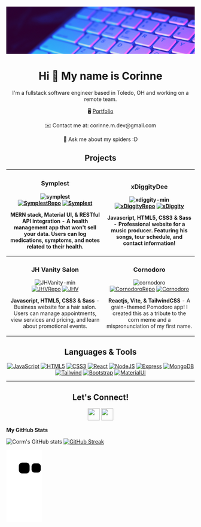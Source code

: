 ![](https://github.com/FullStackCorm/FullStackCorm/blob/main/banner.png)
<div align="center">
  <h1>Hi 👋 My name is Corinne</h1>
  <p>I'm a fullstack software engineer based in Toledo, OH and working on a remote team.
</div>

<div align="center">

  <p> 🖥️  <a href="https://fullstackcorm.netlify.app">Portfolio</a> </p>
  <p> ✉️  Contact me at: corinne.m.dev@gmail.com </p>
 💬  Ask me about my spiders :D
</div>


<div align="center">
  <h2>Projects</h2>
</div>

|<!-- Symplest --> <h3 align="center">Symplest</h3> <div align="center"> ![symplest](https://user-images.githubusercontent.com/101738478/235697458-778ba327-1125-4b7c-984e-b7a8469c7aa8.png)</div> <div align="center"> [![SymplestRepo][SymplestRepo]][SymplestRepo-url] [![Symplest][Symplest]][Symplest-url]</div> <p align="center">**MERN stack, Material UI, & RESTful API integration** - A health management app that won't sell your data. Users can log medications, symptoms, and notes related to their health.</p> | <!-- xDiggityDee --><h3 align="center">xDiggityDee</h3> <div align="center"> ![xdiggity-min](https://user-images.githubusercontent.com/101738478/235507404-a6de8be3-7838-43eb-a31f-2e7659551dc0.gif)</div> <div align="center"> [![xDiggityRepo][xDiggityRepo]][xDiggityRepo-url] [![xDiggity][xDiggityDee]][xDiggityDee-url]</div> <p align="center">**Javascript, HTML5, CSS3 & Sass** - Professional website for a music producer. Featuring his songs, tour schedule, and contact information!</p> | 
| ------------- | ------------- |
| <!-- JHV --><h3 align="center">JH Vanity Salon</h3> <div align="center">![JHVanity-min](https://user-images.githubusercontent.com/101738478/235692088-8568ac64-1ef6-4e5c-886b-63f0e6b5d18b.gif)</div> <div align="center"> [![JHVRepo][JHVRepo]][JHVRepo-url] [![JHV][JHV]][JHV-url]</div> <p align="center">**Javascript, HTML5, CSS3 & Sass** - Business website for a hair salon. Users can manage appointments, view services and pricing, and learn about promotional events.</p> | <!-- Cornodoro --> <h3 align="center">Cornodoro</h3> <div align="center"> ![cornodoro](https://user-images.githubusercontent.com/101738478/235510631-23bf885d-b88a-4138-9aa5-a57436ccbd5d.gif)</div> <div align="center"> [![CornodoroRepo][CornodoroRepo]][CornodoroRepo-url] [![Cornodoro][Cornodoro]][Cornodoro-url]</div> <p align="center">**Reactjs, Vite, & TailwindCSS** - A grain-themed Pomodoro app! I created this as a tribute to the corn meme and a mispronunciation of my first name.</p> | 



<div align="center">
  <h2>Languages & Tools</h2>
</div>

<p align="center">
  <a href="https://developer.mozilla.org/en-US/docs/Web/JavaScript" target="_blank" rel="noreferrer"><img src="https://raw.githubusercontent.com/danielcranney/readme-generator/main/public/icons/skills/javascript-colored.svg" width="36" height="36" alt="JavaScript" /></a>
  <a href="https://developer.mozilla.org/en-US/docs/Glossary/HTML5" target="_blank" rel="noreferrer"><img src="https://raw.githubusercontent.com/danielcranney/readme-generator/main/public/icons/skills/html5-colored.svg" width="36" height="36" alt="HTML5" /></a>
  <a href="https://www.w3.org/TR/CSS/#css" target="_blank" rel="noreferrer"><img src="https://raw.githubusercontent.com/danielcranney/readme-generator/main/public/icons/skills/css3-colored.svg" width="36" height="36" alt="CSS3" /></a>
  <a href="https://reactjs.org/" target="_blank" rel="noreferrer"><img src="https://raw.githubusercontent.com/danielcranney/readme-generator/main/public/icons/skills/react-colored.svg" width="36" height="36" alt="React" /></a>
  <a href="https://nodejs.org/en/" target="_blank" rel="noreferrer"><img src="https://raw.githubusercontent.com/danielcranney/readme-generator/main/public/icons/skills/nodejs-colored.svg" width="36" height="36" alt="NodeJS" /></a>
  <a href="https://expressjs.com/" target="_blank" rel="noreferrer"><img src="https://raw.githubusercontent.com/danielcranney/readme-generator/main/public/icons/skills/express-colored.svg" width="36" height="36" alt="Express" /></a>
  <a href="https://www.mongodb.com/" target="_blank" rel="noreferrer"><img src="https://raw.githubusercontent.com/danielcranney/readme-generator/main/public/icons/skills/mongodb-colored.svg" width="36" height="36" alt="MongoDB" /></a>
  <a href="https://www.tailwindcss.com/" target="_blank" rel="noreferrer"><img src="https://raw.githubusercontent.com/danielcranney/readme-generator/main/public/icons/skills/tailwindcss-colored.svg" width="36" height="36" alt="Tailwind" /></a>
  <a href="https://getbootstrap.com/" target="_blank" rel="noreferrer"><img src="https://raw.githubusercontent.com/danielcranney/readme-generator/main/public/icons/skills/bootstrap-colored.svg" width="36" height="36" alt="Bootstrap" /></a>
  <a href="https://mui.com/" target="_blank" rel="noreferrer"><img src="https://raw.githubusercontent.com/danielcranney/readme-generator/main/public/icons/skills/materialui-colored.svg" width="36" height="36" alt="MaterialUI" /></a>
</p>

<hr />

<div align="center">
  <h2>Let's Connect!</h2>
</div>

<p align="center"> <a href="https://www.twitter.com/FullStackCorm" target="_blank" rel="noreferrer"><img src="https://raw.githubusercontent.com/danielcranney/readme-generator/main/public/icons/socials/twitter.svg" width="32" height="32" /></a> <a href="https://www.linkedin.com/in/corinne-manon-michael/" target="_blank" rel="noreferrer"><img src="https://raw.githubusercontent.com/danielcranney/readme-generator/main/public/icons/socials/linkedin.svg" width="32" height="32" /></a> </p>

<b>My GitHub Stats</b>

![Corm's GitHub stats](https://github-readme-stats.vercel.app/api?username=FullStackCorm&theme=outrun&show_icons=true)
[![GitHub Streak](https://github-readme-streak-stats.herokuapp.com?user=FullStackCorm&theme=outrun)](https://git.io/streak-stats)

![Snake animation](https://github.com/FullStackCorm/FullStackCorm/blob/output/github-contribution-grid-snake.svg)


<!-- Project URLs -->
[SymplestRepo]: https://img.shields.io/badge/repo-8b67db.svg?style=plastic&logo=appveyor=Symplest&logoColor=white
[SymplestRepo-url]: https://github.com/FullStackCorm/Symplest
[Symplest]: https://img.shields.io/badge/website-4298b8.svg?style=plastic&logo=appveyor=xDiggityDee&logoColor=white
[Symplest-url]: https://github.com/FullStackCorm/Symplest

[xDiggityRepo]: https://img.shields.io/badge/repo-8b67db.svg?style=plastic&logo=appveyor=xDiggityDee&logoColor=white
[xDiggityRepo-url]: https://github.com/FullStackCorm/xDiggityDee
[xDiggityDee]: https://img.shields.io/badge/website-4298b8.svg?style=plastic&logo=appveyor=xDiggityDee&logoColor=white
[xDiggityDee-url]: https://xdiggitydee.netlify.app/

[JHVRepo]: https://img.shields.io/badge/repo-8b67db.svg?style=plastic&logo=appveyor=JHV&logoColor=white
[JHVRepo-url]: https://github.com/FullStackCorm/JVHSalon
[JHV]: https://img.shields.io/badge/website-4298b8.svg?style=plastic&logo=appveyor=JHV&logoColor=white
[JHV-url]: https://jhvanity.netlify.app/index.html

[CornodoroRepo]: https://img.shields.io/badge/repo-8b67db.svg?style=plastic&logo=appveyor=Cornodoro&logoColor=white
[CornodoroRepo-url]: https://github.com/FullStackCorm/cornodoro
[Cornodoro]: https://img.shields.io/badge/website-4298b8.svg?style=plastic&logo=appveyor=Cornodoro&logoColor=white
[Cornodoro-url]: https://cornodoro.netlify.app/


